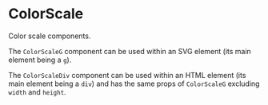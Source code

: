 # ColorScale

Color scale components.

The `ColorScaleG` component can be used within an SVG element (its main element being a `g`).

The `ColorScaleDiv` component can be used within an HTML element (its main element being a `div`) and has the same props of `ColorScaleG` excluding `width` and `height`.
